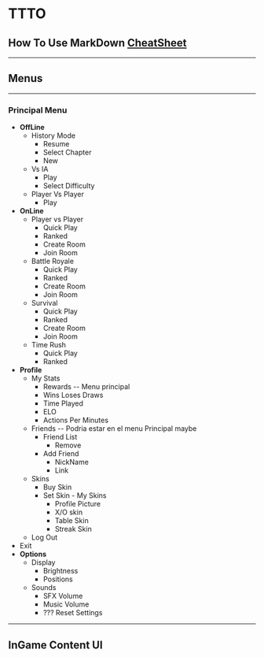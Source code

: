 # TTTO

## How To Use MarkDown [CheatSheet](https://www.markdownguide.org/cheat-sheet/)

---

## **Menus**

---

### **Principal Menu**

* **OffLine**
  * History Mode
    * Resume
    * Select Chapter
    * New
  * Vs IA
    * Play
    * Select Difficulty
  * Player Vs Player
    * Play
* **OnLine**
  * Player vs Player
    * Quick Play
    * Ranked
    * Create Room
    * Join Room
  * Battle Royale
    * Quick Play
    * Ranked
    * Create Room
    * Join Room
  * Survival
    * Quick Play
    * Ranked
    * Create Room
    * Join Room
  * Time Rush
    * Quick Play
    * Ranked
* **Profile**
  * My Stats
    * Rewards -- Menu principal
    * Wins Loses Draws
    * Time Played
    * ELO
    * Actions Per Minutes
  * Friends -- Podria estar en el menu Principal maybe
    * Friend List
      * Remove
    * Add Friend
      * NickName
      * Link
  * Skins
    * Buy Skin
    * Set Skin - My Skins
      * Profile Picture
      * X/O skin
      * Table Skin
      * Streak Skin
  * Log Out
* Exit
* **Options**
  * Display
    * Brightness
    * Positions
  * Sounds
    * SFX Volume
    * Music Volume
    * ??? Reset Settings

---

## InGame Content UI

